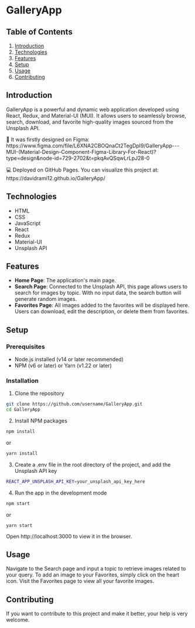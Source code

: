 # GalleryApp

## Table of Contents

1. [Introduction](#introduction)
2. [Technologies](#technologies)
3. [Features](#features)
4. [Setup](#setup)
5. [Usage](#usage)
6. [Contributing](#contributing)

## Introduction

<p>GalleryApp is a powerful and dynamic web application developed using React, Redux, and Material-UI (MUI). It allows users to seamlessly browse, search, download, and favorite high-quality images sourced from the Unsplash API.</p>

<p>🎨 It was firstly designed on Figma: https://www.figma.com/file/L6XNA2CBOQnaCt2TegDpI9/GalleryApp---MUI-(Material-Design-Component-Figma-Library-For-React)?type=design&node-id=729-2702&t=pkqAvQSqwLrLpJ28-0</p>

<p>💻 Deployed on GitHub Pages. You can visualize this project at: https://davidrami12.github.io/GalleryApp/</p>

## Technologies
- HTML
- CSS
- JavaScript
- React
- Redux
- Material-UI
- Unsplash API

## Features

- **Home Page**: The application's main page.
- **Search Page**: Connected to the Unsplash API, this page allows users to search for images by topic. With no input data, the search button will generate random images.
- **Favorites Page**: All images added to the favorites will be displayed here. Users can download, edit the description, or delete them from favorites.

## Setup

### Prerequisites

- Node.js installed (v14 or later recommended)
- NPM (v6 or later) or Yarn (v1.22 or later)

### Installation

1. Clone the repository

```bash
git clone https://github.com/username/GalleryApp.git
cd GalleryApp
```

2. Install NPM packages
```bash
npm install
```
  or
```bash
yarn install
```

3. Create a .env file in the root directory of the project, and add the Unsplash API key
```bash
REACT_APP_UNSPLASH_API_KEY=your_unsplash_api_key_here
```

4. Run the app in the development mode
```bash
npm start
```
   or
```
yarn start
```

Open http://localhost:3000 to view it in the browser.

## Usage
Navigate to the Search page and input a topic to retrieve images related to your query. To add an image to your Favorites, simply click on the heart icon. Visit the Favorites page to view all your favorite images.

## Contributing
If you want to contribute to this project and make it better, your help is very welcome.
